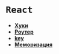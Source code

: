 # `React`

* **<a href="./pages/hooks/readme.md">Хуки</a>**
* **<a href="./pages/router/readme.md">Роутер</a>**
* **<a href="./pages/key/readme.md">key</a>**
* **<a href="./pages/memo/readme.md">Меморизация</a>**
